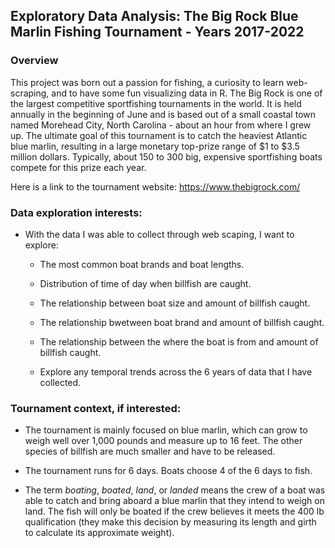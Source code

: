 ## Exploratory Data Analysis: The Big Rock Blue Marlin Fishing Tournament - Years 2017-2022

### Overview

This project was born out a passion for fishing, a curiosity to learn web-scraping, and to have some fun visualizing data in R. The Big Rock is one of the largest competitive sportfishing tournaments in the world. It is held annually in the beginning of June and is based out of a small coastal town named Morehead City, North Carolina - about an hour from where I grew up. The ultimate goal of this tournament is to catch the heaviest Atlantic blue marlin, resulting in a large monetary top-prize range of $1 to $3.5 million dollars. Typically, about 150 to 300 big, expensive sportfishing boats compete for this prize each year. 

Here is a link to the tournament website: https://www.thebigrock.com/

### Data exploration interests:

- With the data I was able to collect through web scaping, I want to explore:

  - The most common boat brands and boat lengths.
  
  - Distribution of time of day when billfish are caught.

  - The relationship between boat size and amount of billfish caught.

  - The relationship bwetween boat brand and amount of billfish caught.

  - The relationship between the where the boat is from and amount of billfish caught.
  
  - Explore any temporal trends across the 6 years of data that I have collected. 

### Tournament context, if interested:

- The tournament is mainly focused on blue marlin, which can grow to weigh well over 1,000 pounds and measure up to 16 feet. The other species of billfish are much smaller and have to be released. 
  
- The tournament runs for 6 days. Boats choose 4 of the 6 days to fish.
  
- The term *boating*, *boated*, *land*, or *landed* means the crew of a boat was able to catch and bring aboard a blue marlin that they intend to weigh on land. The fish will only be boated if the crew believes it meets the 400 lb qualification (they make this decision by measuring its length and girth to calculate its approximate weight).




